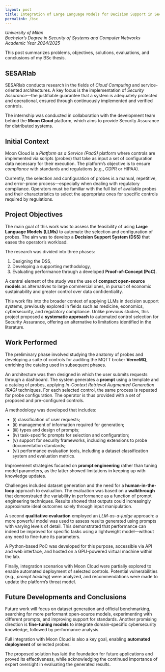 ```yaml
---
layout: post
title: Integration of Large Language Models for Decision Support in Security Assurance
permalink: /bsc
---
```


*University of Milan*  
*Bachelor’s Degree in Security of Systems and Computer Networks*  
*Academic Year 2024/2025*  

This post summarizes problems, objectives, solutions, evaluations, and conclusions of my BSc thesis.

## SESARlab

SESARlab conducts research in the fields of *Cloud Computing* and service-oriented architectures. A key focus is the implementation of *Security Assurance*—the justifiable guarantee that a system is adequately protected and operational, ensured through continuously implemented and verified controls.

The internship was conducted in collaboration with the development team behind the **Moon Cloud** platform, which aims to provide Security Assurance for distributed systems.

## Initial Context

Moon Cloud is a *Platform as a Service (PaaS)* platform where controls are implemented via scripts (probes) that take as input a set of configuration data necessary for their execution. The platform’s objective is to ensure *compliance* with standards and regulations (e.g., GDPR or HIPAA).

Currently, the selection and configuration of probes is a manual, repetitive, and error-prone process—especially when dealing with regulatory compliance. Operators must be familiar with the full list of available probes and their characteristics to select the appropriate ones for specific controls required by regulations.

## Project Objectives

The main goal of this work was to assess the feasibility of using **Large Language Models (LLMs)** to automate the selection and configuration of probes. The aim was to develop a **Decision Support System (DSS)** that eases the operator’s workload.

The research was divided into three phases:
1. Designing the DSS,
2. Developing a supporting methodology,
3. Evaluating performance through a developed **Proof-of-Concept (PoC)**.

A central element of the study was the use of **compact open-source models** as alternatives to large commercial ones, in pursuit of economic sustainability and greater control over data confidentiality.

This work fits into the broader context of applying LLMs in decision support systems, previously explored in fields such as medicine, economics, cybersecurity, and regulatory compliance. Unlike previous studies, this project proposed a **systematic approach** to automated control selection for Security Assurance, offering an alternative to limitations identified in the literature.

## Work Performed

The preliminary phase involved studying the anatomy of probes and developing a suite of controls for auditing the MQTT broker **VerneMQ**, enriching the catalog used in subsequent phases.

An architecture was then designed in which the user submits requests through a dashboard. The system generates a **prompt** using a template and a catalog of probes, applying *In-Context Retrieval Augmented Generation (RAG)* techniques. For each selected control, the same process is repeated for probe configuration. The operator is thus provided with a set of proposed and pre-configured controls.

A methodology was developed that includes:
- (i) classification of user requests;
- (ii) management of information required for generation;
- (iii) types and design of prompts;
- (iv) task-specific prompts for selection and configuration;
- (v) support for security frameworks, including extensions to probe documentation standards;
- (vi) performance evaluation tools, including a dataset classification system and evaluation metrics.

Improvement strategies focused on **prompt engineering** rather than tuning model parameters, as the latter showed limitations in keeping up with knowledge updates.

Challenges included dataset generation and the need for a **human-in-the-loop** approach to evaluation. The evaluation was based on a **walkthrough** that demonstrated the variability in performance as a function of prompt engineering techniques. Results showed that outputs could increasingly approximate ideal outcomes solely through input manipulation.

A second **qualitative evaluation** employed an *LLM-as-a-judge* approach: a more powerful model was used to assess results generated using prompts with varying levels of detail. This demonstrated that performance can indeed be improved for specific tasks using a lightweight model—without any need to fine-tune its parameters.

A Python-based PoC was developed for this purpose, accessible via API and web interface, and hosted on a GPU-powered virtual machine within the lab.

Finally, integration scenarios with Moon Cloud were partially explored to enable automated deployment of selected controls. Potential vulnerabilities (e.g., *prompt hacking*) were analyzed, and recommendations were made to update the platform’s threat model.

## Future Developments and Conclusions

Future work will focus on dataset generation and official benchmarking, searching for more performant open-source models, experimenting with different prompts, and improving support for standards. Another promising direction is **fine-tuning models** to integrate domain-specific cybersecurity knowledge, followed by performance analysis.

Full integration with Moon Cloud is also a key goal, enabling **automated deployment** of selected probes.

The proposed solution has laid the foundation for future applications and proved its effectiveness, while acknowledging the continued importance of expert oversight in evaluating the generated results.
